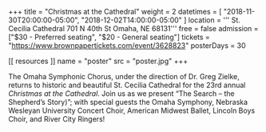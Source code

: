+++
title = "Christmas at the Cathedral"
weight = 2
datetimes = [ "2018-11-30T20:00:00-05:00", "2018-12-02T14:00:00-05:00" ]
location = '''
St. Cecilia Cathedral
701 N 40th St
Omaha, NE 68131'''
free = false
admission = ["$30 - Preferred seating", "$20 - General seating"]
tickets = "https://www.brownpapertickets.com/event/3628823"
posterDays = 30

[[ resources ]]
    name = "poster"
    src = "poster.jpg"
+++

The Omaha Symphonic Chorus, under the direction of Dr. Greg Zielke, returns to historic and beautiful St. Cecilia Cathedral for the 23rd annual *Christmas at the Cathedral*. Join us as we present “The Search – the Shepherd’s Story)”; with special guests the Omaha Symphony, Nebraska Wesleyan University Concert Choir, American Midwest Ballet, Lincoln Boys Choir, and River City Ringers! 